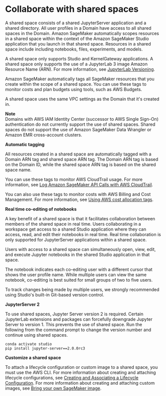 # Collaborate with shared spaces<a name="domain-space"></a>

 A shared space consists of a shared JupyterServer application and a shared directory\. All user profiles in a Domain have access to all shared spaces in the Domain\. Amazon SageMaker automatically scopes resources in a shared space within the context of the Amazon SageMaker Studio application that you launch in that shared space\. Resources in a shared space include including notebooks, files, experiments, and models\. 

A shared space only supports Studio and KernelGateway applications\. A shared space only supports the use of a JupyterLab 3 image Amazon Resource Name \(ARN\)\. For more information, see [JupyterLab Versioning](studio-jl.md)\.

 Amazon SageMaker automatically tags all SageMaker resources that you create within the scope of a shared space\. You can use these tags to monitor costs and plan budgets using tools, such as AWS Budgets\. 

A shared space uses the same VPC settings as the Domain that it's created in\. 

**Note**  
Domains with AWS IAM Identity Center \(successor to AWS Single Sign\-On\) authentication do not currently support the use of shared spaces\. Shared spaces do not support the use of Amazon SageMaker Data Wrangler or Amazon EMR cross\-account clusters\. 

 **Automatic tagging** 

 All resources created in a shared space are automatically tagged with a Domain ARN tag and shared space ARN tag\. The Domain ARN tag is based on the Domain ID, while the shared space ARN tag is based on the shared space name\.  

 You can use these tags to monitor AWS CloudTrail usage\. For more information, see [Log Amazon SageMaker API Calls with AWS CloudTrail](https://docs.aws.amazon.com/sagemaker/latest/dg/logging-using-cloudtrail.html)\. 

 You can also use these tags to monitor costs with AWS Billing and Cost Management\. For more information, see [Using AWS cost allocation tags](https://docs.aws.amazon.com/awsaccountbilling/latest/aboutv2/cost-alloc-tags.html)\. 

 **Real time co\-editing of notebooks** 

 A key benefit of a shared space is that it facilitates collaboration between members of the shared space in real time\. Users collaborating in a workspace get access to a shared Studio application where they can access, read, and edit their notebooks in real time\. Real time collaboration is only supported for JupyterServer applications within a shared space\. 

 Users with access to a shared space can simultaneously open, view, edit, and execute Jupyter notebooks in the shared Studio application in that space\. 

The notebook indicates each co\-editing user with a different cursor that shows the user profile name\. While multiple users can view the same notebook, co\-editing is best suited for small groups of two to five users\.

To track changes being made by multiple users, we strongly recommended using Studio's built\-in Git\-based version control\.

 **JupyterServer 2** 

To use shared spaces, Jupyter Server version 2 is required\. Certain JupyterLab extensions and packages can forcefully downgrade Jupyter Server to version 1\. This prevents the use of shared space\. Run the following from the command prompt to change the version number and continue using shared spaces\.

```
conda activate studio
pip install jupyter-server==2.0.0rc3
```

 **Customize a shared space** 

To attach a lifecycle configuration or custom image to a shared space, you must use the AWS CLI\. For more information about creating and attaching lifecycle configurations, see [Creating and Associating a Lifecycle Configuration](studio-lcc-create.md)\. For more information about creating and attaching custom images, see [Bring your own SageMaker image](studio-byoi.md)\.